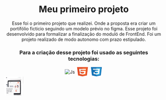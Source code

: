 
<div align="center">
<h1>Meu primeiro projeto</h1>

</div>

<div align="center">
<p>

  Esse foi o primeiro projeto que realizei. Onde a proposta era criar um portifólio ficticio seguindo um modelo prévio no figma. Esse projeto foi desenvolvido para formalizar a finalização do moduló de FrontEnd. Foi um projeto realizado de modo autonomo com prazo estipulado. 
</p>
</div>

<div align="center" valign="top"> 

  <h3>Para a criação desse projeto foi usado as seguintes tecnologias:</h3>
  <img align="center" alt="Js" height="30" width="40" src="https://raw.githubusImagemPortifolio.pngercontent.com/devicons/devicon/master/icons/javascript/javascript-plain.svg">
 <img align="center" alt="HTML" height="30" width="40" src="https://raw.githubusercontent.com/devicons/devicon/master/icons/html5/html5-original.svg">
  <img align="center" alt="CSS" height="30" width="40" src="https://raw.githubusercontent.com/devicons/devicon/master/icons/css3/css3-original.svg">
</div>

<div>
  <img alt="print da tela do projeto exemplificando como é o prejeto" height="60" width=
"60"
  src="./ImagensPrint/ImagemPortifolio.png">
</div>

